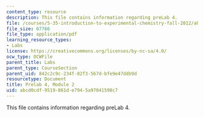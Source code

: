 ```yaml
---
content_type: resource
description: This file contains information regarding preLab 4.
file: /courses/5-35-introduction-to-experimental-chemistry-fall-2012/abcd0cdf9519861de7945a97041598c7_MIT5_35F12_prelab4module2.pdf
file_size: 67766
file_type: application/pdf
learning_resource_types:
- Labs
license: https://creativecommons.org/licenses/by-nc-sa/4.0/
ocw_type: OCWFile
parent_title: Labs
parent_type: CourseSection
parent_uid: 842c2c9c-234f-82f3-567d-bfe9e47ddb9d
resourcetype: Document
title: Prelab 4, Module 2
uid: abcd0cdf-9519-861d-e794-5a97041598c7
---
```

This file contains information regarding preLab 4.